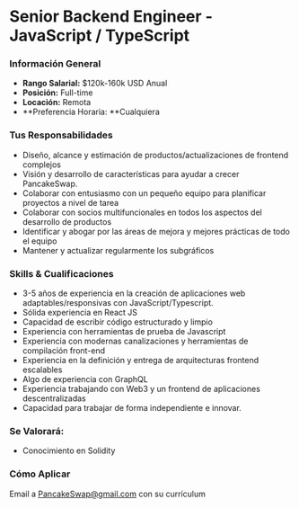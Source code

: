# Senior Backend Engineer - JavaScript / TypeScript

### **Información General**

* **Rango Salarial:** $120k-160k USD Anual
* **Posición:** Full-time
* **Locación:** Remota
* **Preferencia Horaria: **Cualquiera

### Tus Responsabilidades

* Diseño, alcance y estimación de productos/actualizaciones de frontend complejos
* Visión y desarrollo de características para ayudar a crecer PancakeSwap.
* Colaborar con entusiasmo con un pequeño equipo para planificar proyectos a nivel de tarea
* Colaborar con socios multifuncionales en todos los aspectos del desarrollo de productos
* Identificar y abogar por las áreas de mejora y mejores prácticas de todo el equipo
* Mantener y actualizar regularmente los subgráficos

### Skills & Cualificaciones

* 3-5 años de experiencia en la creación de aplicaciones web adaptables/responsivas con JavaScript/Typescript.
* Sólida experiencia en React JS
* Capacidad de escribir código estructurado y limpio
* Experiencia con herramientas de prueba de Javascript
* Experiencia con modernas canalizaciones y herramientas de compilación front-end
* Experiencia en la definición y entrega de arquitecturas frontend escalables
* Algo de experiencia con GraphQL
* Experiencia trabajando con Web3 y un frontend de aplicaciones descentralizadas
* Capacidad para trabajar de forma independiente e innovar.

### Se Valorará:

* Conocimiento en Solidity

### Cómo Aplicar

Email a PancakeSwap@gmail.com con su currículum
